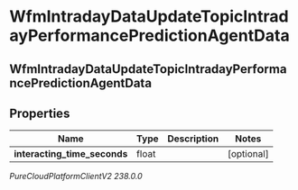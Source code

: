 # WfmIntradayDataUpdateTopicIntradayPerformancePredictionAgentData

## WfmIntradayDataUpdateTopicIntradayPerformancePredictionAgentData

## Properties

|Name | Type | Description | Notes|
|------------ | ------------- | ------------- | -------------|
| **interacting_time_seconds** | float |  | [optional] |



_PureCloudPlatformClientV2 238.0.0_
